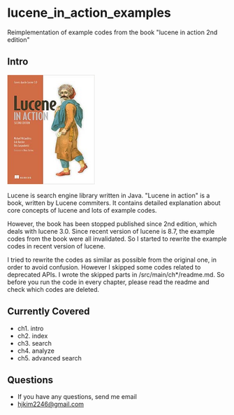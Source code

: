 # lucene_in_action_examples
Reimplementation of example codes from the book "lucene in action 2nd edition"

## Intro
<img src="./docs/luceneinaction.jpg" height="250" width="200">

Lucene is search engine library written in Java. "Lucene in action" is a book, written by Lucene commiters. It contains detailed explanation about core concepts of lucene and lots of example codes.  


However, the book has been stopped published since 2nd edition, which deals with lucene 3.0. Since recent version of lucene is 8.7, the example codes from the book were all invalidated. So I started to rewrite the example codes in recent version of lucene.  

I tried to rewrite the codes as similar as possible from the original one, in order to avoid confusion. However I skipped some codes related to deprecated APIs. I wrote the skipped parts in /src/main/ch*/readme.md. So before you run the code in every chapter, please read the readme and check which codes are deleted.

## Currently Covered
- ch1. intro
- ch2. index
- ch3. search
- ch4. analyze
- ch5. advanced search

## Questions
- If you have any questions, send me email
- hjkim2246@gmail.com

